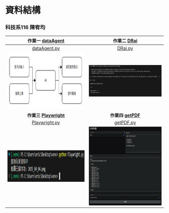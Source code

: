 # 資料結構
### 科技系116 陳宥均
| 作業一 [dataAgent](https://github.com/Neiouo/41271227H/tree/main/dataAgent)| 作業二 [DRai](https://github.com/Neiouo/41271227H/tree/main/DRai)|
|:--:|:--:|
|[dataAgent.py](https://github.com/Neiouo/41271227H/blob/main/dataAgent.py)|[DRai.py](https://github.com/Neiouo/41271227H/blob/main/HW2/DRai.py)|
|<img src="https://github.com/Neiouo/41271227H/blob/main/dataAgent/chart.PNG" width="500" height="180">|<img src="https://github.com/Neiouo/41271227H/blob/main/DRai/execute.PNG" width="500" height="100">|
|**作業三 [Playwright](https://github.com/Neiouo/41271227H/blob/main/Playwright)**| **作業四 [getPDF](https://github.com/Neiouo/41271227H/tree/main/getPDF)** |
|[Playwright.py](https://github.com/Neiouo/41271227H/blob/main/Playwright/Playwright.py)|[getPDF.py](https://github.com/Neiouo/41271227H/blob/main/getPDF/getPDF.py)|
|<img src="https://github.com/Neiouo/41271227H/blob/main/Playwright/run.PNG" width="500" height="100">|<img src="https://github.com/Neiouo/41271227H/blob/main/getPDF/gradio.png" width="500" height="250">|


